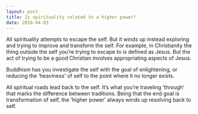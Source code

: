 ```yaml
---
layout: post
title: Is spirituality related to a higher power?
date: 2018-04-03
---
```


<p>All spirituality attempts to escape the self. But it winds up instead exploring and trying to improve and transform the self. For example, in Christianity the thing outside the self you’re trying to escape to is defined as Jesus. But the act of trying to be a good Christian involves appropriating aspects of Jesus.</p><p>Buddhism has you investigate the self with the goal of enlightening, or reducing the ‘heaviness’ of self to the point where it no longer exists.</p><p>All spiritual roads lead back to the self. It’s what you’re traveling ‘through’ that marks the difference between traditions. Being that the end goal is transformation of self, the ‘higher power’ always winds up resolving back to self.</p>
